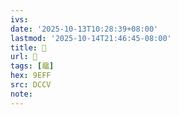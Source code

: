 ```yaml
---
ivs:
date: '2025-10-13T10:28:39+08:00'
lastmod: '2025-10-14T21:46:45-08:00'
title: 􃼍
url: 􃼍
tags: [黿]
hex: 9EFF
src: DCCV
note:
---
```

